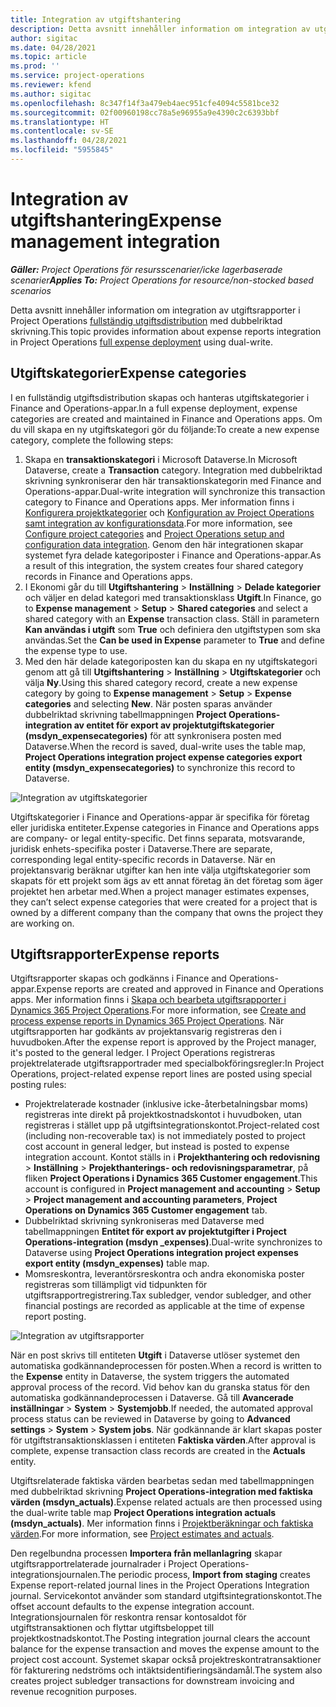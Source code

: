 ```yaml
---
title: Integration av utgiftshantering
description: Detta avsnitt innehåller information om integration av utgiftsrapporter i Project Operations med dubbelriktad skrivning.
author: sigitac
ms.date: 04/28/2021
ms.topic: article
ms.prod: ''
ms.service: project-operations
ms.reviewer: kfend
ms.author: sigitac
ms.openlocfilehash: 8c347f14f3a479eb4aec951cfe4094c5581bce32
ms.sourcegitcommit: 02f00960198cc78a5e96955a9e4390c2c6393bbf
ms.translationtype: HT
ms.contentlocale: sv-SE
ms.lasthandoff: 04/28/2021
ms.locfileid: "5955845"
---
```

# <a name="expense-management-integration"></a><span data-ttu-id="ed1c3-103">Integration av utgiftshantering</span><span class="sxs-lookup"><span data-stu-id="ed1c3-103">Expense management integration</span></span>

<span data-ttu-id="ed1c3-104">_**Gäller:** Project Operations för resursscenarier/icke lagerbaserade scenarier_</span><span class="sxs-lookup"><span data-stu-id="ed1c3-104">_**Applies To:** Project Operations for resource/non-stocked based scenarios_</span></span>

<span data-ttu-id="ed1c3-105">Detta avsnitt innehåller information om integration av utgiftsrapporter i Project Operations [fullständig utgiftsdistribution](../expense/expense-overview.md) med dubbelriktad skrivning.</span><span class="sxs-lookup"><span data-stu-id="ed1c3-105">This topic provides information about expense reports integration in Project Operations [full expense deployment](../expense/expense-overview.md) using dual-write.</span></span>

## <a name="expense-categories"></a><span data-ttu-id="ed1c3-106">Utgiftskategorier</span><span class="sxs-lookup"><span data-stu-id="ed1c3-106">Expense categories</span></span>

<span data-ttu-id="ed1c3-107">I en fullständig utgiftsdistribution skapas och hanteras utgiftskategorier i Finance and Operations-appar.</span><span class="sxs-lookup"><span data-stu-id="ed1c3-107">In a full expense deployment, expense categories are created and maintained in Finance and Operations apps.</span></span> <span data-ttu-id="ed1c3-108">Om du vill skapa en ny utgiftskategori gör du följande:</span><span class="sxs-lookup"><span data-stu-id="ed1c3-108">To create a new expense category, complete the following steps:</span></span>

1. <span data-ttu-id="ed1c3-109">Skapa en **transaktionskategori** i Microsoft Dataverse.</span><span class="sxs-lookup"><span data-stu-id="ed1c3-109">In Microsoft Dataverse, create a **Transaction** category.</span></span> <span data-ttu-id="ed1c3-110">Integration med dubbelriktad skrivning synkroniserar den här transaktionskategorin med Finance and Operations-appar.</span><span class="sxs-lookup"><span data-stu-id="ed1c3-110">Dual-write integration will synchronize this transaction category to Finance and Operations apps.</span></span> <span data-ttu-id="ed1c3-111">Mer information finns i [Konfigurera projektkategorier](/dynamics365/project-operations/project-accounting/configure-project-categories) och [Konfiguration av Project Operations samt integration av konfigurationsdata](resource-dual-write-setup-integration.md).</span><span class="sxs-lookup"><span data-stu-id="ed1c3-111">For more information, see [Configure project categories](/dynamics365/project-operations/project-accounting/configure-project-categories) and [Project Operations setup and configuration data integration](resource-dual-write-setup-integration.md).</span></span> <span data-ttu-id="ed1c3-112">Genom den här integrationen skapar systemet fyra delade kategoriposter i Finance and Operations-appar.</span><span class="sxs-lookup"><span data-stu-id="ed1c3-112">As a result of this integration, the system creates four shared category records in Finance and Operations apps.</span></span>
2. <span data-ttu-id="ed1c3-113">I Ekonomi går du till **Utgiftshantering** > **Inställning** > **Delade kategorier** och väljer en delad kategori med transaktionsklass **Utgift**.</span><span class="sxs-lookup"><span data-stu-id="ed1c3-113">In Finance, go to **Expense management** > **Setup** > **Shared categories** and select a shared category with an **Expense** transaction class.</span></span> <span data-ttu-id="ed1c3-114">Ställ in parametern **Kan användas i utgift** som **True** och definiera den utgiftstypen som ska användas.</span><span class="sxs-lookup"><span data-stu-id="ed1c3-114">Set the **Can be used in Expense** parameter to **True** and define the expense type to use.</span></span>
3. <span data-ttu-id="ed1c3-115">Med den här delade kategoriposten kan du skapa en ny utgiftskategori genom att gå till **Utgiftshantering** > **Inställning** > **Utgiftskategorier** och välja **Ny**.</span><span class="sxs-lookup"><span data-stu-id="ed1c3-115">Using this shared category record, create a new expense category by going to **Expense management** > **Setup** > **Expense categories** and selecting **New**.</span></span> <span data-ttu-id="ed1c3-116">När posten sparas använder dubbelriktad skrivning tabellmappningen **Project Operations-integration av entitet för export av projektutgiftskategorier (msdyn\_expensecategories)** för att synkronisera posten med Dataverse.</span><span class="sxs-lookup"><span data-stu-id="ed1c3-116">When the record is saved, dual-write uses the table map, **Project Operations integration project expense categories export entity (msdyn\_expensecategories)** to synchronize this record to Dataverse.</span></span>

  ![Integration av utgiftskategorier](./media/DW6ExpenseCategories.png)

<span data-ttu-id="ed1c3-118">Utgiftskategorier i Finance and Operations-appar är specifika för företag eller juridiska entiteter.</span><span class="sxs-lookup"><span data-stu-id="ed1c3-118">Expense categories in Finance and Operations apps are company- or legal entity-specific.</span></span> <span data-ttu-id="ed1c3-119">Det finns separata, motsvarande, juridisk enhets-specifika poster i Dataverse.</span><span class="sxs-lookup"><span data-stu-id="ed1c3-119">There are separate, corresponding legal entity-specific records in Dataverse.</span></span> <span data-ttu-id="ed1c3-120">När en projektansvarig beräknar utgifter kan hen inte välja utgiftskategorier som skapats för ett projekt som ägs av ett annat företag än det företag som äger projektet hen arbetar med.</span><span class="sxs-lookup"><span data-stu-id="ed1c3-120">When a project manager estimates expenses, they can’t select expense categories that were created for a project that is owned by a different company than the company that owns the project they are working on.</span></span> 

## <a name="expense-reports"></a><span data-ttu-id="ed1c3-121">Utgiftsrapporter</span><span class="sxs-lookup"><span data-stu-id="ed1c3-121">Expense reports</span></span>

<span data-ttu-id="ed1c3-122">Utgiftsrapporter skapas och godkänns i Finance and Operations-appar.</span><span class="sxs-lookup"><span data-stu-id="ed1c3-122">Expense reports are created and approved in Finance and Operations apps.</span></span> <span data-ttu-id="ed1c3-123">Mer information finns i [Skapa och bearbeta utgiftsrapporter i Dynamics 365 Project Operations](/learn/modules/create-process-expense-reports/).</span><span class="sxs-lookup"><span data-stu-id="ed1c3-123">For more information, see [Create and process expense reports in Dynamics 365 Project Operations](/learn/modules/create-process-expense-reports/).</span></span> <span data-ttu-id="ed1c3-124">När utgiftsrapporten har godkänts av projektansvarig registreras den i huvudboken.</span><span class="sxs-lookup"><span data-stu-id="ed1c3-124">After the expense report is approved by the Project manager, it's posted to the general ledger.</span></span> <span data-ttu-id="ed1c3-125">I Project Operations registreras projektrelaterade utgiftsrapportrader med specialbokföringsregler:</span><span class="sxs-lookup"><span data-stu-id="ed1c3-125">In Project Operations, project-related expense report lines are posted using special posting rules:</span></span>

  - <span data-ttu-id="ed1c3-126">Projektrelaterade kostnader (inklusive icke-återbetalningsbar moms) registreras inte direkt på projektkostnadskontot i huvudboken, utan registreras i stället upp på utgiftsintegrationskontot.</span><span class="sxs-lookup"><span data-stu-id="ed1c3-126">Project-related cost (including non-recoverable tax) is not immediately posted to project cost account in general ledger, but instead is posted to expense integration account.</span></span> <span data-ttu-id="ed1c3-127">Kontot ställs in i **Projekthantering och redovisning** > **Inställning** > **Projekthanterings- och redovisningsparametrar**, på fliken **Project Operations i Dynamics 365 Customer engagement**.</span><span class="sxs-lookup"><span data-stu-id="ed1c3-127">This account is configured in **Project management and accounting** > **Setup** > **Project management and accounting parameters**, **Project Operations on Dynamics 365 Customer engagement** tab.</span></span>
  - <span data-ttu-id="ed1c3-128">Dubbelriktad skrivning synkroniseras med Dataverse med tabellmappningen **Entitet för export av projektutgifter i Project Operations-integration (msdyn \_expenses)**.</span><span class="sxs-lookup"><span data-stu-id="ed1c3-128">Dual-write synchronizes to Dataverse using **Project Operations integration project expenses export entity (msdyn\_expenses)** table map.</span></span>
  - <span data-ttu-id="ed1c3-129">Momsreskontra, leverantörsreskontra och andra ekonomiska poster registreras som tillämpligt vid tidpunkten för utgiftsrapportregistrering.</span><span class="sxs-lookup"><span data-stu-id="ed1c3-129">Tax subledger, vendor subledger, and other financial postings are recorded as applicable at the time of expense report posting.</span></span>

  ![Integration av utgiftsrapporter](./media/DW6ExpenseReports.png)

<span data-ttu-id="ed1c3-131">När en post skrivs till entiteten **Utgift** i Dataverse utlöser systemet den automatiska godkännandeprocessen för posten.</span><span class="sxs-lookup"><span data-stu-id="ed1c3-131">When a record is written to the **Expense** entity in Dataverse, the system triggers the automated approval process of the record.</span></span> <span data-ttu-id="ed1c3-132">Vid behov kan du granska status för den automatiska godkännandeprocessen i Dataverse. Gå till **Avancerade inställningar** > **System** > **Systemjobb**.</span><span class="sxs-lookup"><span data-stu-id="ed1c3-132">If needed, the automated approval process status can be reviewed in Dataverse by going to **Advanced settings** > **System** > **System jobs**.</span></span> <span data-ttu-id="ed1c3-133">När godkännande är klart skapas poster för utgiftstransaktionsklassen i entiteten **Faktiska värden**.</span><span class="sxs-lookup"><span data-stu-id="ed1c3-133">After approval is complete, expense transaction class records are created in the **Actuals** entity.</span></span>

<span data-ttu-id="ed1c3-134">Utgiftsrelaterade faktiska värden bearbetas sedan med tabellmappningen med dubbelriktad skrivning **Project Operations-integration med faktiska värden (msdyn\_actuals)**.</span><span class="sxs-lookup"><span data-stu-id="ed1c3-134">Expense related actuals are then processed using the dual-write table map **Project Operations integration actuals (msdyn\_actuals)**.</span></span> <span data-ttu-id="ed1c3-135">Mer information finns i [Projektberäkningar och faktiska värden](resource-dual-write-estimates-actuals.md).</span><span class="sxs-lookup"><span data-stu-id="ed1c3-135">For more information, see [Project estimates and actuals](resource-dual-write-estimates-actuals.md).</span></span>

<span data-ttu-id="ed1c3-136">Den regelbundna processen **Importera från mellanlagring** skapar utgiftsrapportrelaterade journalrader i Project Operations-integrationsjournalen.</span><span class="sxs-lookup"><span data-stu-id="ed1c3-136">The periodic process, **Import from staging** creates Expense report-related journal lines in the Project Operations Integration journal.</span></span> <span data-ttu-id="ed1c3-137">Servicekontot använder som standard utgiftsintegrationskontot.</span><span class="sxs-lookup"><span data-stu-id="ed1c3-137">The offset account defaults to the expense integration account.</span></span> <span data-ttu-id="ed1c3-138">Integrationsjournalen för reskontra rensar kontosaldot för utgiftstransaktionen och flyttar utgiftsbeloppet till projektkostnadskontot.</span><span class="sxs-lookup"><span data-stu-id="ed1c3-138">The Posting integration journal clears the account balance for the expense transaction and moves the expense amount to the project cost account.</span></span> <span data-ttu-id="ed1c3-139">Systemet skapar också projektreskontratransaktioner för fakturering nedströms och intäktsidentifieringsändamål.</span><span class="sxs-lookup"><span data-stu-id="ed1c3-139">The system also creates project subledger transactions for downstream invoicing and revenue recognition purposes.</span></span>
